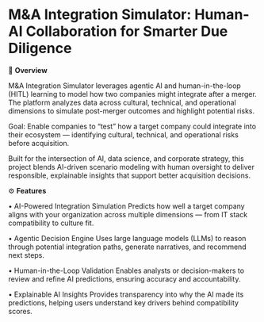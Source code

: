 # M&A Integration Simulator: Human-AI Collaboration for Smarter Due Diligence

🧠 **Overview**

M&A Integration Simulator leverages agentic AI and human-in-the-loop (HITL) learning to model how two companies might integrate after a merger. The platform analyzes data across cultural, technical, and operational dimensions to simulate post-merger outcomes and highlight potential risks.

Goal: Enable companies to “test” how a target company could integrate into their ecosystem — identifying cultural, technical, and operational risks before acquisition.

Built for the intersection of AI, data science, and corporate strategy, this project blends AI-driven scenario modeling with human oversight to deliver responsible, explainable insights that support better acquisition decisions.

⚙️ **Features**

• AI-Powered Integration Simulation
Predicts how well a target company aligns with your organization across multiple dimensions — from IT stack compatibility to culture fit.

• Agentic Decision Engine
Uses large language models (LLMs) to reason through potential integration paths, generate narratives, and recommend next steps.

• Human-in-the-Loop Validation
Enables analysts or decision-makers to review and refine AI predictions, ensuring accuracy and accountability.

• Explainable AI Insights
Provides transparency into why the AI made its predictions, helping users understand key drivers behind compatibility scores.
